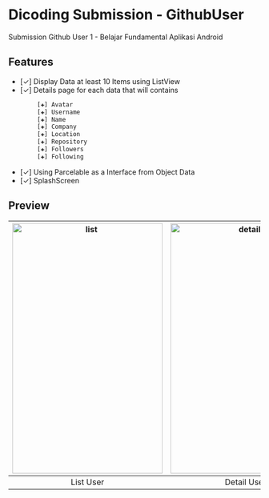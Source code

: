 # Dicoding Submission - GithubUser
Submission Github User 1 - Belajar Fundamental  Aplikasi Android

## Features
- [✓] Display Data at least 10 Items using ListView
- [✓] Details page for each data that will contains
```bash
		[✚] Avatar
		[✚] Username
		[✚] Name
		[✚] Company
		[✚] Location
		[✚] Repository
		[✚] Followers
		[✚] Following
```
- [✓] Using Parcelable as a Interface from Object Data 
- [✓] SplashScreen

## Preview
|<img src="https://raw.githubusercontent.com/PwS/DicodingSubmission/master/HomePage.PNG" alt="list" width="300px" height="500px" />|<img src="https://raw.githubusercontent.com/PwS/DicodingSubmission/master/DetailUsers.PNG" alt="detail" width="300px" height="500px" />|
|:---:|:---:|
|List User|Detail User|
